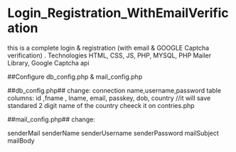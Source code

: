 # Login_Registration_WithEmailVerification
this is a complete login &amp; registration (with email &amp; GOOGLE Captcha verification) . Technologies HTML, CSS, JS, PHP, MYSQL, PHP Mailer Library, Google Captcha api


##Configure db_config.php & mail_config.php

##db_config.php##
change:
connection name,username,password
table columns:
id ,fname , lname, email, passkey, dob, country
//it will save standared 2 digit name of the country cheeck it on contries.php


##mail_config.php##
change:

senderMail
senderName
senderUsername
senderPassword
mailSubject
mailBody



